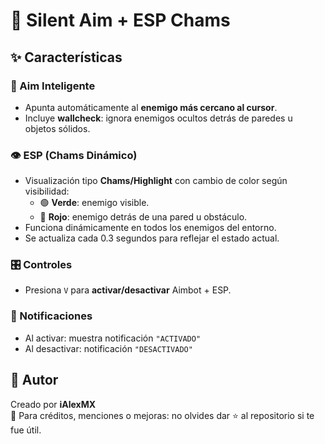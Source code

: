 # 🎯 Silent Aim + ESP Chams

## ✨ Características

### 🔫 Aim Inteligente
- Apunta automáticamente al **enemigo más cercano al cursor**.
- Incluye **wallcheck**: ignora enemigos ocultos detrás de paredes u objetos sólidos.

### 👁️ ESP (Chams Dinámico)
- Visualización tipo **Chams/Highlight** con cambio de color según visibilidad:
  - 🟢 **Verde**: enemigo visible.
  - 🔴 **Rojo**: enemigo detrás de una pared u obstáculo.
- Funciona dinámicamente en todos los enemigos del entorno.
- Se actualiza cada 0.3 segundos para reflejar el estado actual.

### 🎛️ Controles
- Presiona `V` para **activar/desactivar** Aimbot + ESP.

### 🔔 Notificaciones
- Al activar: muestra notificación `"ACTIVADO"`
- Al desactivar: notificación `"DESACTIVADO"`

## 👤 Autor

Creado por **iAlexMX**  
💬 Para créditos, menciones o mejoras: no olvides dar ⭐ al repositorio si te fue útil.
